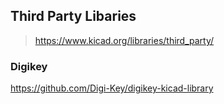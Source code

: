 ## Third Party Libaries
> https://www.kicad.org/libraries/third_party/

### Digikey
https://github.com/Digi-Key/digikey-kicad-library
